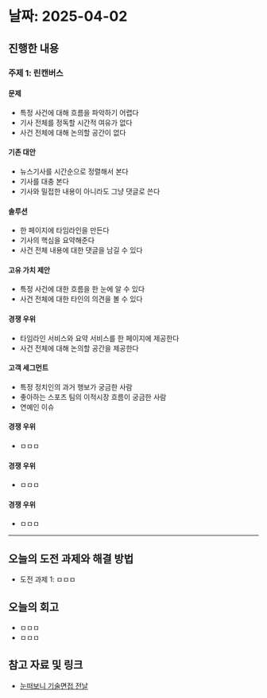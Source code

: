 # 날짜: 2025-04-02

## 진행한 내용
### 주제 1: 린캔버스
#### 문제
- 특정 사건에 대해 흐름을 파악하기 어렵다
- 기사 전체를 정독할 시간적 여유가 없다
- 사건 전체에 대해 논의할 공간이 없다

#### 기존 대안
- 뉴스기사를 시간순으로 정렬해서 본다
- 기사를 대충 본다
- 기사와 밀접한 내용이 아니라도 그냥 댓글로 쓴다

#### 솔루션
- 한 페이지에 타임라인을 만든다
- 기사의 핵심을 요약해준다
- 사건 전체 내용에 대한 댓글을 남길 수 있다

#### 고유 가치 제안
- 특정 사건에 대한 흐름을 한 눈에 알 수 있다
- 사건 전체에 대한 타인의 의견을 볼 수 있다

#### 경쟁 우위
- 타임라인 서비스와 요약 서비스를 한 페이지에 제공한다
- 사건 전체에 대해 논의할 공간을 제공한다

#### 고객 세그먼트
- 특정 정치인의 과거 행보가 궁금한 사람
- 좋아하는 스포츠 팀의 이적시장 흐름이 궁금한 사람
- 연예인 이슈

#### 경쟁 우위
- ㅁㅁㅁ

#### 경쟁 우위
- ㅁㅁㅁ

#### 경쟁 우위
- ㅁㅁㅁ

---

## 오늘의 도전 과제와 해결 방법
- 도전 과제 1: ㅁㅁㅁ

## 오늘의 회고
- ㅁㅁㅁ
- ㅁㅁㅁ
  
## 참고 자료 및 링크
- [눈떠보니 기술면접 전날](https://ridibooks.com/books/2773000080)
